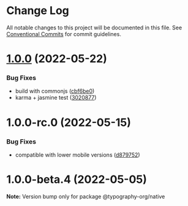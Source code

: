 # Change Log

All notable changes to this project will be documented in this file.
See [Conventional Commits](https://conventionalcommits.org) for commit guidelines.

# [1.0.0](https://github.com/drdevelop/typography/compare/@typography-org/native@1.0.0-rc.0...@typography-org/native@1.0.0) (2022-05-22)


### Bug Fixes

* build with commonjs ([cbf6be0](https://github.com/drdevelop/typography/commit/cbf6be0ae0ceba0a5a03be03e8c16b761840673f))
* karma + jasmine test ([3020877](https://github.com/drdevelop/typography/commit/3020877af4ae69059da7ab71d4bf28e1a0091cfc))

# 1.0.0-rc.0 (2022-05-15)

### Bug Fixes

* compatible with lower mobile versions ([d879752](https://github.com/drdevelop/typography/commit/d8797529d72deca804c288946530e40a559a5a50))

# 1.0.0-beta.4 (2022-05-05)

**Note:** Version bump only for package @typography-org/native
